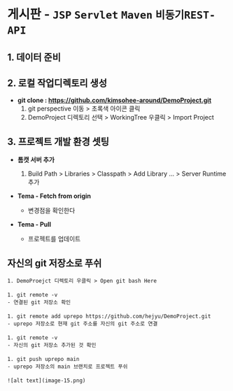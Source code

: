 # 게시판 - `JSP` `Servlet` `Maven` `비동기REST-API`



## 1. 데이터 준비


## 2. 로컬 작업디렉토리 생성
- **git clone : https://github.com/kimsohee-around/DemoProject.git**   
    1. git perspective 이동 > 초록색 아이콘 클릭 
    1. DemoProject 디렉토리 선택 > WorkingTree 우클릭 > Import Project

## 3. 프로젝트 개발 환경 셋팅
- **톰캣 서버 추가**
    1. Build Path > Libraries > Classpath > Add Library ... > Server Runtime 추가

- **Tema - Fetch from origin**
    - 변경점을 확인한다

- **Tema - Pull**
    - 프로젝트를 업데이트

## 자신의 git 저장소로 푸쉬
    1. DemoProejct 디렉토리 우클릭 > Open git bash Here
    
    1. git remote -v 
    - 연결된 git 저장소 확인
        
    1. git remote add uprepo https://github.com/hejyu/DemoProject.git 
    - uprepo 저장소로 현재 git 주소를 자신의 git 주소로 연결

    1. git remote -v
    - 자신의 git 저장소 추가된 것 확인 

    1. git push uprepo main
    - uprepo 저장소의 main 브랜치로 프로젝트 푸쉬

    ![alt text](image-15.png)